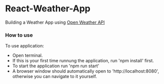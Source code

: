 # React-Weather-App

Building a Weather App using [Open Weather API](http://openweathermap.org/api)

### How to use

To use application:

* Open terminal.
* If this is your first time runnung the application, run 'npm install' first.
* To start the application run 'npm run start'
* A browser window should automatically open to 'http://localhost:8080', otherwise you can navigate to it yourself.
